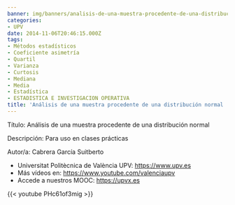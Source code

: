 ```yaml
---
banner: img/banners/analisis-de-una-muestra-procedente-de-una-distribucion-normal-upv-1.jpg
categories:
- UPV
date: 2014-11-06T20:46:15.000Z
tags:
- Métodos estadísticos
- Coeficiente asimetría
- Quartil
- Varianza
- Curtosis
- Mediana
- Media
- Estadística
- ESTADISTICA E INVESTIGACION OPERATIVA
title: 'Análisis de una muestra procedente de una distribución normal |  | UPV'
---
```


Título: Análisis de una muestra procedente de una distribución normal

Descripción: Para uso en clases prácticas 

Autor/a: Cabrera García Suitberto



+ Universitat Politècnica de València UPV: https://www.upv.es
+ Más vídeos en: https://www.youtube.com/valenciaupv
+ Accede a nuestros MOOC: https://upvx.es

{{< youtube PHc61of3mig >}}
